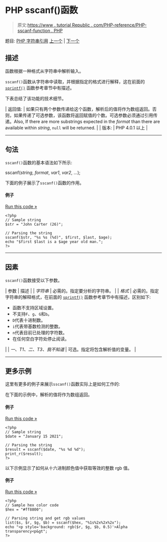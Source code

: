 # PHP sscanf()函数

> 原文:[https://www . tutorial Republic . com/PHP-reference/PHP-sscanf-function . PHP](https://www.tutorialrepublic.com/php-reference/php-sscanf-function.php)

题目: [PHP 字符串引用](php-string-functions.php) [上一个](php-sprintf-function.php) | [下一个](php-str-getcsv-function.php)

## 描述

函数根据一种格式从字符串中解析输入。

`sscanf()`函数从字符串中读取，并根据指定的格式进行解释，这在前面的 [`sprintf()`](php-sprintf-function.php) 函数参考章节中有描述。

下表总结了该功能的技术细节。

| 返回值: | 如果只有两个参数传递给这个函数，解析后的值将作为数组返回。否则，如果传递了可选参数，该函数将返回赋值的个数。可选参数必须通过引用传递。Also, If there are more substrings expected in the *format* than there are available within *string*, `null` will be returned. |
| 版本: | PHP 4.0.1 以上 |

* * *

## 句法

`sscanf()`函数的基本语法如下所示:

sscanf(*string*, *format*, *var1*, *var2*, ...);

下面的例子展示了`sscanf()`函数的作用。

#### 例子

[Run this code »](../codelab.php?topic=php&file=parse-input-from-a-string "Run this code to view the output")

```
<?php
// Sample string
$str = "John Carter (26)";

// Parsing the string
sscanf($str, "%s %s (%d)", $first, $last, $age);
echo "$first $last is a $age year old man.";
?>
```

* * *

## 因素

`sscanf()`函数接受以下参数。

| 参数 | 描述 |
| *字符串* | 必需的。指定要分析的字符串。 |
| *格式* | 必需的。指定字符串的解释格式，在前面的 [`sprintf()`](php-sprintf-function.php) 函数参考章节中有描述，区别如下:

*   函数不支持区域设置。
*   不支持`F`、`g`、`G`和`b`。
*   `D`代表十进制数。
*   `i`代表带基数检测的整数。
*   `n`代表目前已处理的字符数。
*   在任何空白字符处停止阅读。

 |
| *一、T1、*二、T3、我不知道** | 可选。指定将包含解析值的变量。 |

* * *

## 更多示例

这里有更多的例子来展示`sscanf()`函数实际上是如何工作的:

在下面的示例中，解析的值将作为数组返回。

#### 例子

[Run this code »](../codelab.php?topic=php&file=return-parsed-values-by-sscanf-as-an-array "Run this code to view the output")

```
<?php
// Sample string
$date = "January 15 2021";

// Parsing the string 
$result = sscanf($date, "%s %d %d");
print_r($result);
?>
```

以下示例显示了如何从十六进制颜色值中获取等效的整数 rgb 值。

#### 例子

[Run this code »](../codelab.php?topic=php&file=get-rgb-value-from-the-hex-color-value "Run this code to view the output")

```
<?php
// Sample hex color code
$hex = "#ff8800";

// Parsing string and get rgb values
list($s, $r, $g, $b) = sscanf($hex, "%1s%2x%2x%2x");
echo "<p style='background: rgb($r, $g, $b, 0.5)'>Alpha transparency<p&gt";
?>
```